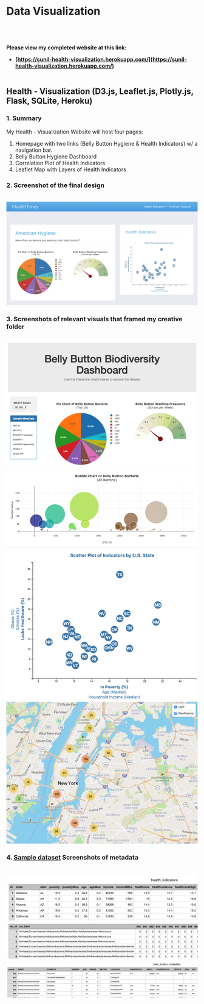 # Data Visualization
<br><br><br>
<strong>Please view my completed website at this link:<br>
  - [https://sunil-health-visualization.herokuapp.com/](https://sunil-health-visualization.herokuapp.com/)</strong>
<br><br>

## Health - Visualization (D3.js, Leaflet.js, Plotly.js, Flask, SQLite, Heroku)

### 1. Summary
My Health - Visualization Website will host four pages:
1. Homepage with two links (Belly Button Hygiene & Health Indicators) w/ a navigation bar.
2. Belly Button Hygiene Dashboard
3. Correlation Plot of Health Indicators
4. Leaflet Map with Layers of Health Indicators

### 2. Screenshot of the final design
<br>![finished_design.png](Screenshots/finished_design.png)

### 3. Screenshots of relevant visuals that framed my creative folder
<br>![dashboard_1.png](Screenshots/dashboard_1.png)
<br>![dashboard_2.png](Screenshots/dashboard_2.png)
<br>![interactive_d3_scatterplot.png](Screenshots/interactive_d3_scatterplot.png)
<br>![leaflet.png](Screenshots/leaflet.png)

### 4. [Sample dataset](./DataSets) Screenshots of metadata
<br>![data_sample_1.png](Screenshots/data_sample_1.png)
<br>![data_sample_2.png](Screenshots/data_sample_2.png)
<br>![data_sample_3.png](Screenshots/data_sample_3.png)
